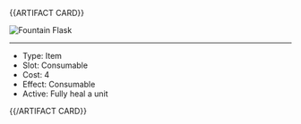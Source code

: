 <!-- ======================================

How to Contribute: https://ggs.wiki/r/howto

Artifact-specific info: https://github.com/GGS-ORG/artifact/blob/master/README.md

====================================== -->


{{ARTIFACT CARD}}

<!-- Card image goes here. -->

![Fountain Flask](https://i.imgur.com/O0lKJNa.jpg)

---

<!-- Card description goes here. -->

* Type: Item
* Slot: Consumable
* Cost: 4
* Effect: Consumable
* Active: Fully heal a unit



{{/ARTIFACT CARD}}
